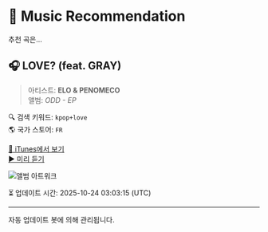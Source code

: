
# 🎵 Music Recommendation

추천 곡은...

## 🎧 LOVE? (feat. GRAY)  
> 아티스트: **ELO & PENOMECO**  
> 앨범: _ODD - EP_  

🔍 검색 키워드: `kpop+love`  
🌎 국가 스토어: `FR`

[🔗 iTunes에서 보기](https://music.apple.com/fr/album/love-feat-gray/1817339974?i=1817339975&uo=4)  
[▶️ 미리 듣기](https://audio-ssl.itunes.apple.com/itunes-assets/AudioPreview211/v4/37/29/a6/3729a6a7-0b34-f718-d654-74203582d056/mzaf_16183631115707561638.plus.aac.p.m4a)

![앨범 아트워크](https://is1-ssl.mzstatic.com/image/thumb/Music211/v4/0c/33/d4/0c33d4ac-c6d7-46ad-8102-8193893a76ae/cover_KS0000381_1.jpg/100x100bb.jpg)

⏳ 업데이트 시간: 2025-10-24 03:03:15 (UTC)

---
자동 업데이트 봇에 의해 관리됩니다.
